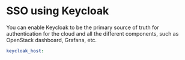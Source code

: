 # SSO using Keycloak

You can enable Keycloak to be the primary source of truth for authentication for the cloud and all the different components, such as OpenStack dashboard, Grafana, etc.

```yaml
keycloak_host:
```
